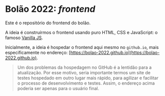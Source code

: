 # Bolão 2022: _frontend_

Este é o repositório do frontend do bolão.

A ideia é construírmos o frontend usando puro HTML, CSS e
JavaScript: o famoso [Vanilla JS](http://vanilla-js.com/).

Inicialmente, a ideia é hospedar o frontend aqui mesmo no
`github.io`, mais especificamente no endereço:
[https://bolao-2022.github.io](https://bolao-2022.github.io).

> Um dos problemas da hospedagem no GitHub é a lentidão para a
> atualização. Por esse motivo, seria importante termos um site
> de testes hospedado em outro lugar mais rápido, para agilizar e
> facilitar o processo de desenvolvimento e testes. Assim, o
> endereço acima poderia ser apenas para o usuário final.
